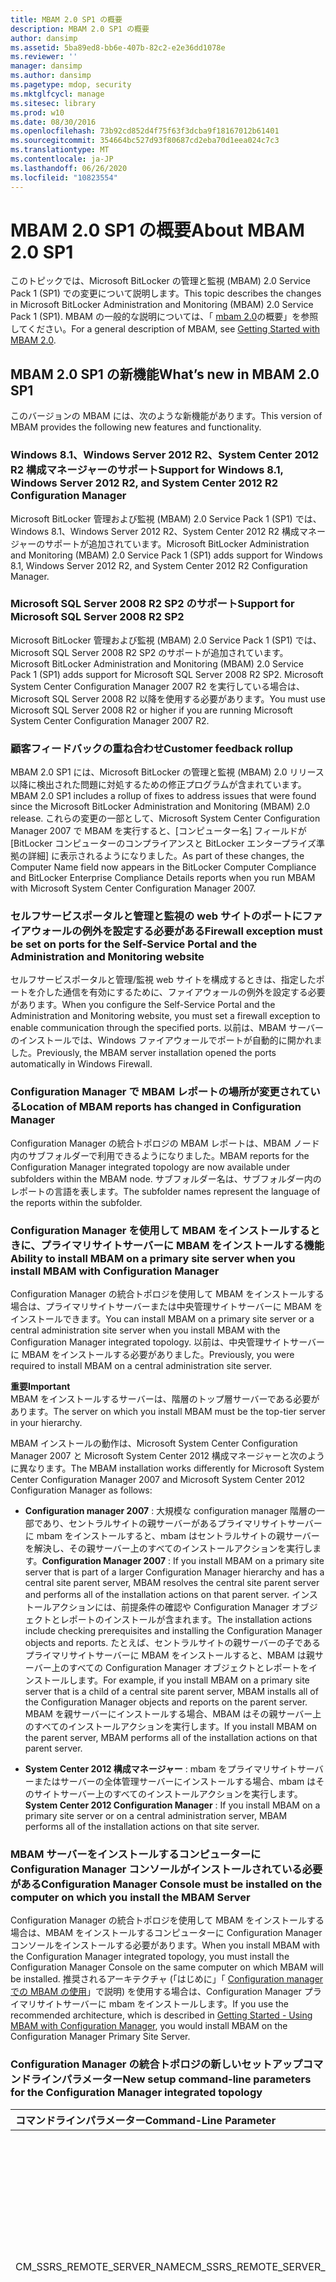 ```yaml
---
title: MBAM 2.0 SP1 の概要
description: MBAM 2.0 SP1 の概要
author: dansimp
ms.assetid: 5ba89ed8-bb6e-407b-82c2-e2e36dd1078e
ms.reviewer: ''
manager: dansimp
ms.author: dansimp
ms.pagetype: mdop, security
ms.mktglfcycl: manage
ms.sitesec: library
ms.prod: w10
ms.date: 08/30/2016
ms.openlocfilehash: 73b92cd852d4f75f63f3dcba9f18167012b61401
ms.sourcegitcommit: 354664bc527d93f80687cd2eba70d1eea024c7c3
ms.translationtype: MT
ms.contentlocale: ja-JP
ms.lasthandoff: 06/26/2020
ms.locfileid: "10823554"
---
```

# <span data-ttu-id="10be0-103">MBAM 2.0 SP1 の概要</span><span class="sxs-lookup"><span data-stu-id="10be0-103">About MBAM 2.0 SP1</span></span>

<span data-ttu-id="10be0-104">このトピックでは、Microsoft BitLocker の管理と監視 (MBAM) 2.0 Service Pack 1 (SP1) での変更について説明します。</span><span class="sxs-lookup"><span data-stu-id="10be0-104">This topic describes the changes in Microsoft BitLocker Administration and Monitoring (MBAM) 2.0 Service Pack 1 (SP1).</span></span> <span data-ttu-id="10be0-105">MBAM の一般的な説明については、「 [mbam 2.0](getting-started-with-mbam-20-mbam-2.md)の概要」を参照してください。</span><span class="sxs-lookup"><span data-stu-id="10be0-105">For a general description of MBAM, see [Getting Started with MBAM 2.0](getting-started-with-mbam-20-mbam-2.md).</span></span>

## <a href="" id="what-s-new-in-mbam-2-0-sp1"></a><span data-ttu-id="10be0-106">MBAM 2.0 SP1 の新機能</span><span class="sxs-lookup"><span data-stu-id="10be0-106">What’s new in MBAM 2.0 SP1</span></span>

<span data-ttu-id="10be0-107">このバージョンの MBAM には、次のような新機能があります。</span><span class="sxs-lookup"><span data-stu-id="10be0-107">This version of MBAM provides the following new features and functionality.</span></span>

### <span data-ttu-id="10be0-108">Windows 8.1、Windows Server 2012 R2、System Center 2012 R2 構成マネージャーのサポート</span><span class="sxs-lookup"><span data-stu-id="10be0-108">Support for Windows 8.1, Windows Server 2012 R2, and System Center 2012 R2 Configuration Manager</span></span>

<span data-ttu-id="10be0-109">Microsoft BitLocker 管理および監視 (MBAM) 2.0 Service Pack 1 (SP1) では、Windows 8.1、Windows Server 2012 R2、System Center 2012 R2 構成マネージャーのサポートが追加されています。</span><span class="sxs-lookup"><span data-stu-id="10be0-109">Microsoft BitLocker Administration and Monitoring (MBAM) 2.0 Service Pack 1 (SP1) adds support for Windows 8.1, Windows Server 2012 R2, and System Center 2012 R2 Configuration Manager.</span></span>

### <span data-ttu-id="10be0-110">Microsoft SQL Server 2008 R2 SP2 のサポート</span><span class="sxs-lookup"><span data-stu-id="10be0-110">Support for Microsoft SQL Server 2008 R2 SP2</span></span>

<span data-ttu-id="10be0-111">Microsoft BitLocker 管理および監視 (MBAM) 2.0 Service Pack 1 (SP1) では、Microsoft SQL Server 2008 R2 SP2 のサポートが追加されています。</span><span class="sxs-lookup"><span data-stu-id="10be0-111">Microsoft BitLocker Administration and Monitoring (MBAM) 2.0 Service Pack 1 (SP1) adds support for Microsoft SQL Server 2008 R2 SP2.</span></span> <span data-ttu-id="10be0-112">Microsoft System Center Configuration Manager 2007 R2 を実行している場合は、Microsoft SQL Server 2008 R2 以降を使用する必要があります。</span><span class="sxs-lookup"><span data-stu-id="10be0-112">You must use Microsoft SQL Server 2008 R2 or higher if you are running Microsoft System Center Configuration Manager 2007 R2.</span></span>

### <span data-ttu-id="10be0-113">顧客フィードバックの重ね合わせ</span><span class="sxs-lookup"><span data-stu-id="10be0-113">Customer feedback rollup</span></span>

<span data-ttu-id="10be0-114">MBAM 2.0 SP1 には、Microsoft BitLocker の管理と監視 (MBAM) 2.0 リリース以降に検出された問題に対処するための修正プログラムが含まれています。</span><span class="sxs-lookup"><span data-stu-id="10be0-114">MBAM 2.0 SP1 includes a rollup of fixes to address issues that were found since the Microsoft BitLocker Administration and Monitoring (MBAM) 2.0 release.</span></span> <span data-ttu-id="10be0-115">これらの変更の一部として、Microsoft System Center Configuration Manager 2007 で MBAM を実行すると、[コンピューター名] フィールドが [BitLocker コンピューターのコンプライアンスと BitLocker エンタープライズ準拠の詳細] に表示されるようになりました。</span><span class="sxs-lookup"><span data-stu-id="10be0-115">As part of these changes, the Computer Name field now appears in the BitLocker Computer Compliance and BitLocker Enterprise Compliance Details reports when you run MBAM with Microsoft System Center Configuration Manager 2007.</span></span>

### <span data-ttu-id="10be0-116">セルフサービスポータルと管理と監視の web サイトのポートにファイアウォールの例外を設定する必要がある</span><span class="sxs-lookup"><span data-stu-id="10be0-116">Firewall exception must be set on ports for the Self-Service Portal and the Administration and Monitoring website</span></span>

<span data-ttu-id="10be0-117">セルフサービスポータルと管理/監視 web サイトを構成するときは、指定したポートを介した通信を有効にするために、ファイアウォールの例外を設定する必要があります。</span><span class="sxs-lookup"><span data-stu-id="10be0-117">When you configure the Self-Service Portal and the Administration and Monitoring website, you must set a firewall exception to enable communication through the specified ports.</span></span> <span data-ttu-id="10be0-118">以前は、MBAM サーバーのインストールでは、Windows ファイアウォールでポートが自動的に開かれました。</span><span class="sxs-lookup"><span data-stu-id="10be0-118">Previously, the MBAM server installation opened the ports automatically in Windows Firewall.</span></span>

### <span data-ttu-id="10be0-119">Configuration Manager で MBAM レポートの場所が変更されている</span><span class="sxs-lookup"><span data-stu-id="10be0-119">Location of MBAM reports has changed in Configuration Manager</span></span>

<span data-ttu-id="10be0-120">Configuration Manager の統合トポロジの MBAM レポートは、MBAM ノード内のサブフォルダーで利用できるようになりました。</span><span class="sxs-lookup"><span data-stu-id="10be0-120">MBAM reports for the Configuration Manager integrated topology are now available under subfolders within the MBAM node.</span></span> <span data-ttu-id="10be0-121">サブフォルダー名は、サブフォルダー内のレポートの言語を表します。</span><span class="sxs-lookup"><span data-stu-id="10be0-121">The subfolder names represent the language of the reports within the subfolder.</span></span>

### <span data-ttu-id="10be0-122">Configuration Manager を使用して MBAM をインストールするときに、プライマリサイトサーバーに MBAM をインストールする機能</span><span class="sxs-lookup"><span data-stu-id="10be0-122">Ability to install MBAM on a primary site server when you install MBAM with Configuration Manager</span></span>

<span data-ttu-id="10be0-123">Configuration Manager の統合トポロジを使用して MBAM をインストールする場合は、プライマリサイトサーバーまたは中央管理サイトサーバーに MBAM をインストールできます。</span><span class="sxs-lookup"><span data-stu-id="10be0-123">You can install MBAM on a primary site server or a central administration site server when you install MBAM with the Configuration Manager integrated topology.</span></span> <span data-ttu-id="10be0-124">以前は、中央管理サイトサーバーに MBAM をインストールする必要がありました。</span><span class="sxs-lookup"><span data-stu-id="10be0-124">Previously, you were required to install MBAM on a central administration site server.</span></span>

**<span data-ttu-id="10be0-125">重要</span><span class="sxs-lookup"><span data-stu-id="10be0-125">Important</span></span>**  
<span data-ttu-id="10be0-126">MBAM をインストールするサーバーは、階層のトップ層サーバーである必要があります。</span><span class="sxs-lookup"><span data-stu-id="10be0-126">The server on which you install MBAM must be the top-tier server in your hierarchy.</span></span>



<span data-ttu-id="10be0-127">MBAM インストールの動作は、Microsoft System Center Configuration Manager 2007 と Microsoft System Center 2012 構成マネージャーと次のように異なります。</span><span class="sxs-lookup"><span data-stu-id="10be0-127">The MBAM installation works differently for Microsoft System Center Configuration Manager 2007 and Microsoft System Center 2012 Configuration Manager as follows:</span></span>

-   <span data-ttu-id="10be0-128">**Configuration manager 2007** : 大規模な configuration manager 階層の一部であり、セントラルサイトの親サーバーがあるプライマリサイトサーバーに mbam をインストールすると、mbam はセントラルサイトの親サーバーを解決し、その親サーバー上のすべてのインストールアクションを実行します。</span><span class="sxs-lookup"><span data-stu-id="10be0-128">**Configuration Manager 2007** : If you install MBAM on a primary site server that is part of a larger Configuration Manager hierarchy and has a central site parent server, MBAM resolves the central site parent server and performs all of the installation actions on that parent server.</span></span> <span data-ttu-id="10be0-129">インストールアクションには、前提条件の確認や Configuration Manager オブジェクトとレポートのインストールが含まれます。</span><span class="sxs-lookup"><span data-stu-id="10be0-129">The installation actions include checking prerequisites and installing the Configuration Manager objects and reports.</span></span> <span data-ttu-id="10be0-130">たとえば、セントラルサイトの親サーバーの子であるプライマリサイトサーバーに MBAM をインストールすると、MBAM は親サーバー上のすべての Configuration Manager オブジェクトとレポートをインストールします。</span><span class="sxs-lookup"><span data-stu-id="10be0-130">For example, if you install MBAM on a primary site server that is a child of a central site parent server, MBAM installs all of the Configuration Manager objects and reports on the parent server.</span></span> <span data-ttu-id="10be0-131">MBAM を親サーバーにインストールする場合、MBAM はその親サーバー上のすべてのインストールアクションを実行します。</span><span class="sxs-lookup"><span data-stu-id="10be0-131">If you install MBAM on the parent server, MBAM performs all of the installation actions on that parent server.</span></span>

-   <span data-ttu-id="10be0-132">**System Center 2012 構成マネージャー** : mbam をプライマリサイトサーバーまたはサーバーの全体管理サーバーにインストールする場合、mbam はそのサイトサーバー上のすべてのインストールアクションを実行します。</span><span class="sxs-lookup"><span data-stu-id="10be0-132">**System Center 2012 Configuration Manager** : If you install MBAM on a primary site server or on a central administration server, MBAM performs all of the installation actions on that site server.</span></span>

### <a href="" id="-------------configuration-manager-console-must-be-installed-on-the--computer-on-which-you-install-the-mbam-server"></a> <span data-ttu-id="10be0-133">MBAM サーバーをインストールするコンピューターに Configuration Manager コンソールがインストールされている必要がある</span><span class="sxs-lookup"><span data-stu-id="10be0-133">Configuration Manager Console must be installed on the computer on which you install the MBAM Server</span></span>

<span data-ttu-id="10be0-134">Configuration Manager の統合トポロジを使用して MBAM をインストールする場合は、MBAM をインストールするコンピューターに Configuration Manager コンソールをインストールする必要があります。</span><span class="sxs-lookup"><span data-stu-id="10be0-134">When you install MBAM with the Configuration Manager integrated topology, you must install the Configuration Manager Console on the same computer on which MBAM will be installed.</span></span> <span data-ttu-id="10be0-135">推奨されるアーキテクチャ (「はじめに」「 [Configuration manager での MBAM の使用](getting-started---using-mbam-with-configuration-manager.md)」で説明) を使用する場合は、Configuration Manager プライマリサイトサーバーに mbam をインストールします。</span><span class="sxs-lookup"><span data-stu-id="10be0-135">If you use the recommended architecture, which is described in [Getting Started - Using MBAM with Configuration Manager](getting-started---using-mbam-with-configuration-manager.md), you would install MBAM on the Configuration Manager Primary Site Server.</span></span>

### <span data-ttu-id="10be0-136">Configuration Manager の統合トポロジの新しいセットアップコマンドラインパラメーター</span><span class="sxs-lookup"><span data-stu-id="10be0-136">New setup command-line parameters for the Configuration Manager integrated topology</span></span>

<table>
<colgroup>
<col width="33%" />
<col width="33%" />
<col width="33%" />
</colgroup>
<thead>
<tr class="header">
<th align="left"><span data-ttu-id="10be0-137">コマンドラインパラメーター</span><span class="sxs-lookup"><span data-stu-id="10be0-137">Command-Line Parameter</span></span></th>
<th align="left"><span data-ttu-id="10be0-138">説明</span><span class="sxs-lookup"><span data-stu-id="10be0-138">Description</span></span></th>
<th align="left"><span data-ttu-id="10be0-139">例</span><span class="sxs-lookup"><span data-stu-id="10be0-139">Example</span></span></th>
</tr>
</thead>
<tbody>
<tr class="odd">
<td align="left"><p><span data-ttu-id="10be0-140">CM_SSRS_REMOTE_SERVER_NAME</span><span class="sxs-lookup"><span data-stu-id="10be0-140">CM_SSRS_REMOTE_SERVER_NAME</span></span></p></td>
<td align="left"><p><span data-ttu-id="10be0-141">MBAM がインストールされている同じ Configuration Manager サイトの一部であるリモートの SQL Server Reporting Services (SSRS) サーバーに Configuration Manager レポートをインストールできるようにします。</span><span class="sxs-lookup"><span data-stu-id="10be0-141">Enables you to install the Configuration Manager reports on a remote SQL Server Reporting Services (SSRS) server that is part of the same Configuration Manager site to which MBAM is installed.</span></span> <span data-ttu-id="10be0-142">この値は、リモートの SSRS ポイントの役割サーバーの完全修飾ドメイン名に設定できます。</span><span class="sxs-lookup"><span data-stu-id="10be0-142">You can set the value to the fully qualified domain name of the remote SSRS point role server.</span></span></p></td>
<td align="left"><p><span data-ttu-id="10be0-143">MbamSetup.exe CM_SSRS_REMOTE_SERVER_NAME = ssrsServer: .com</span><span class="sxs-lookup"><span data-stu-id="10be0-143">MbamSetup.exe CM_SSRS_REMOTE_SERVER_NAME=ssrsServer.Contoso.com</span></span></p></td>
</tr>
<tr class="even">
<td align="left"><p><span data-ttu-id="10be0-144">CM_REPORTS_ONLY</span><span class="sxs-lookup"><span data-stu-id="10be0-144">CM_REPORTS_ONLY</span></span></p></td>
<td align="left"><p><span data-ttu-id="10be0-145">Configuration Manager レポートのみをインストールできるようにします。これには、ベースライン、コレクション、構成項目などの他の Configuration Manager オブジェクトは必要ありません。</span><span class="sxs-lookup"><span data-stu-id="10be0-145">Enables you to install only the Configuration Manager reports, without other Configuration Manager objects, such as the baseline, collection, and configuration items.</span></span></p>
<div class="alert">
<strong><span data-ttu-id="10be0-146">注</span><span class="sxs-lookup"><span data-stu-id="10be0-146">Note</span></span></strong><br/><p><span data-ttu-id="10be0-147">このパラメーターを CM_REPORTS_COLLECTION_ID パラメーターと組み合わせる必要があります。</span><span class="sxs-lookup"><span data-stu-id="10be0-147">You must combine this parameter with the CM_REPORTS_COLLECTION_ID parameter.</span></span></p>
</div>
<div>

</div>
<p><span data-ttu-id="10be0-148">有効なパラメーター値:</span><span class="sxs-lookup"><span data-stu-id="10be0-148">Valid parameter values:</span></span></p>
<ul>
<li><p><span data-ttu-id="10be0-149">True</span><span class="sxs-lookup"><span data-stu-id="10be0-149">True</span></span></p></li>
<li><p><span data-ttu-id="10be0-150">False</span><span class="sxs-lookup"><span data-stu-id="10be0-150">False</span></span></p></li>
</ul>
<p><span data-ttu-id="10be0-151">リモートの SSRS ポイントの役割サーバーにのみレポートをインストールする場合は、このパラメーターを CM_SSRS_REMOTE_SERVER_NAME パラメーターと組み合わせることができます。</span><span class="sxs-lookup"><span data-stu-id="10be0-151">You can combine this parameter with the CM_SSRS_REMOTE_SERVER_NAME parameter if you want to install the reports only to a remote SSRS point role server.</span></span></p>
<p><span data-ttu-id="10be0-152">パラメーターを設定していない場合、または False に設定した場合、MBAM Setup はレポートを含むすべての Configuration Manager オブジェクトをインストールします。</span><span class="sxs-lookup"><span data-stu-id="10be0-152">If you do not set the parameter or if you set it to False, MBAM Setup installs all of the Configuration Manager objects, including the reports.</span></span></p></td>
<td align="left"><p><span data-ttu-id="10be0-153">MbamSetup.exe CM_REPORTS_ONLY = True</span><span class="sxs-lookup"><span data-stu-id="10be0-153">MbamSetup.exe CM_REPORTS_ONLY=True</span></span></p>
<p><span data-ttu-id="10be0-154">CM_REPORTS_COLLECTION_ID = SMS00001</span><span class="sxs-lookup"><span data-stu-id="10be0-154">CM_REPORTS_COLLECTION_ID=SMS00001</span></span></p></td>
</tr>
<tr class="odd">
<td align="left"><p><span data-ttu-id="10be0-155">CM_REPORTS_COLLECTION_ID</span><span class="sxs-lookup"><span data-stu-id="10be0-155">CM_REPORTS_COLLECTION_ID</span></span></p></td>
<td align="left"><p><span data-ttu-id="10be0-156">レポートのコンプライアンスデータが表示されるコレクションを識別する既存のコレクション ID。</span><span class="sxs-lookup"><span data-stu-id="10be0-156">An existing collection ID that identifies the collection for which reporting compliance data will be displayed.</span></span> <span data-ttu-id="10be0-157">任意のコレクション ID を指定できます。</span><span class="sxs-lookup"><span data-stu-id="10be0-157">You can specify any collection ID.</span></span> <span data-ttu-id="10be0-158">"MBAM サポートされているコンピューター" コレクション ID を使用する必要はありません。</span><span class="sxs-lookup"><span data-stu-id="10be0-158">You are not required to use the “MBAM Supported Computers” collection ID.</span></span></p></td>
<td align="left"><p><span data-ttu-id="10be0-159">MbamSetup.exe CM_REPORTS_ONLY = True</span><span class="sxs-lookup"><span data-stu-id="10be0-159">MbamSetup.exe CM_REPORTS_ONLY=True</span></span></p>
<p><span data-ttu-id="10be0-160">CM_REPORTS_COLLECTION_ID = SMS00001</span><span class="sxs-lookup"><span data-stu-id="10be0-160">CM_REPORTS_COLLECTION_ID=SMS00001</span></span></p></td>
</tr>
</tbody>
</table>



### <span data-ttu-id="10be0-161">セルフサービスポータルの通知テキストを有効または無効にする機能</span><span class="sxs-lookup"><span data-stu-id="10be0-161">Ability to turn Self-Service Portal notice text on or off</span></span>

<span data-ttu-id="10be0-162">MBAM 2.0 SP1 では、セルフサービスポータルの通知テキストをオフにすることができます。</span><span class="sxs-lookup"><span data-stu-id="10be0-162">MBAM 2.0 SP1 enables you to turn off the notice text on the Self-Service Portal.</span></span> <span data-ttu-id="10be0-163">以前は、通知テキストは既定で表示されていましたが、オフにすることはできませんでした。</span><span class="sxs-lookup"><span data-stu-id="10be0-163">Previously, the notice text displayed by default, and you could not turn it off.</span></span>

**<span data-ttu-id="10be0-164">通知テキストをオフにするには</span><span class="sxs-lookup"><span data-stu-id="10be0-164">To turn off the notice text</span></span>**

1.  <span data-ttu-id="10be0-165">セルフサービスポータルをインストールしたサーバーで、[インターネットインフォメーションサービス (IIS)] を開き、[ \*\* &gt; Microsoft BitLocker 管理] および [セルフ &gt; サービス &gt; アプリケーション設定の監視\*\*] のサイトに移動します。</span><span class="sxs-lookup"><span data-stu-id="10be0-165">On the server where you installed the Self-Service Portal, open Internet Information Services (IIS) and browse to **Sites &gt; Microsoft BitLocker Administration and Monitoring &gt; SelfService &gt; Application Settings**.</span></span>

2.  <span data-ttu-id="10be0-166">[**名前**] 列で、[ **displaynotice**] を選択し、値を**false**に設定します。</span><span class="sxs-lookup"><span data-stu-id="10be0-166">From the **Name** column, select **DisplayNotice**, and set the value to **false**.</span></span>

### <span data-ttu-id="10be0-167">ユーザーがより多くのセルフサービスポータル情報を参照するように、ヘルプデスクのテキストステートメントをローカライズする機能</span><span class="sxs-lookup"><span data-stu-id="10be0-167">Ability to localize the HelpdeskText statement that points users to more Self-Service Portal information</span></span>

<span data-ttu-id="10be0-168">ユーザーがセルフサービスポータルを使用しているときに追加のヘルプを取得する方法については、ローカライズされたバージョンのセルフサービスポータル "Helpデスクテキスト" ステートメントを構成できます。</span><span class="sxs-lookup"><span data-stu-id="10be0-168">You can configure a localized version of the Self-Service Portal “HelpdeskText” statement, which tells end users how to get additional help when they are using the Self-Service Portal.</span></span> <span data-ttu-id="10be0-169">次の手順で説明するように、ステートメントのローカライズされたテキストを構成すると、MBAM にローカライズされたバージョンが表示されます。</span><span class="sxs-lookup"><span data-stu-id="10be0-169">If you configure localized text for the statement, as described in the following instructions, MBAM will display the localized version.</span></span> <span data-ttu-id="10be0-170">MBAM でローカライズされたバージョンが見つからない場合は、 **Helpデスクテキスト**パラメーターの値が表示されます。</span><span class="sxs-lookup"><span data-stu-id="10be0-170">If MBAM does not find the localized version, it displays the value that is in the **HelpdeskText** parameter.</span></span>

**<span data-ttu-id="10be0-171">Helpデスクテキストステートメントのローカライズされたバージョンを表示するには</span><span class="sxs-lookup"><span data-stu-id="10be0-171">To display a localized version of the HelpdeskText statement</span></span>**

1.  <span data-ttu-id="10be0-172">セルフサービスポータルをインストールしたサーバーで、[IIS] を開き、[ \*\* &gt; Microsoft BitLocker 管理] および [セルフ &gt; サービス &gt; アプリケーション設定の監視\*\*] のサイトに移動します。</span><span class="sxs-lookup"><span data-stu-id="10be0-172">On the server where you installed the Self-Service Portal, open IIS and browse to **Sites &gt; Microsoft BitLocker Administration and Monitoring &gt; SelfService &gt; Application Settings**.</span></span>

2.  <span data-ttu-id="10be0-173">[**操作**] ウィンドウの [**追加**] をクリックして、[**アプリケーション設定の追加**] ダイアログボックスを開きます。</span><span class="sxs-lookup"><span data-stu-id="10be0-173">In the **Actions** pane, click **Add** to open the **Add Application Setting** dialog box.</span></span>

3.  <span data-ttu-id="10be0-174">[**名前**] フィールドに「**ヘルプ**」と入力し &lt; *language* &gt; ます。ここで、 &lt; *言語* &gt; は、テキストの適切な言語コードです。</span><span class="sxs-lookup"><span data-stu-id="10be0-174">In the **Name** field, type **HelpdeskText**\_&lt;*language*&gt;, where &lt;*language*&gt; is the appropriate language code for the text.</span></span> <span data-ttu-id="10be0-175">たとえば、ローカライズされたヘルプデスクのテキストステートメントをスペイン語で作成するには、パラメーターに「\ _es」という名前を入力します。</span><span class="sxs-lookup"><span data-stu-id="10be0-175">For example, to create a localized HelpdeskText statement in Spanish, you would name the parameter HelpdeskText\_es-es.</span></span> <span data-ttu-id="10be0-176">使用できる有効な言語コードの一覧については、「[国内言語サポート (NLS) API リファレンス](https://go.microsoft.com/fwlink/?LinkId=317947)」をご覧ください。</span><span class="sxs-lookup"><span data-stu-id="10be0-176">For a list of the valid language codes that you can use, see [National Language Support (NLS) API Reference](https://go.microsoft.com/fwlink/?LinkId=317947).</span></span>

4.  <span data-ttu-id="10be0-177">[**値**] フィールドに、エンドユーザーに対して表示するローカライズされたテキストを入力します。</span><span class="sxs-lookup"><span data-stu-id="10be0-177">In the **Value** field, type the localized text that you want to display to end users.</span></span>

### <span data-ttu-id="10be0-178">セルフサービスポータルのヘルプの Url をローカライズする機能</span><span class="sxs-lookup"><span data-stu-id="10be0-178">Ability to localize the Self-Service Portal HelpdeskURL</span></span>

<span data-ttu-id="10be0-179">既定でエンドユーザーに表示する、セルフサービスポータルのヘルプデスク Url のローカライズされたバージョンを構成できます。</span><span class="sxs-lookup"><span data-stu-id="10be0-179">You can configure a localized version of the Self-Service Portal HelpdeskURL to display to end users by default.</span></span> <span data-ttu-id="10be0-180">次の手順で説明するように、ローカライズされたバージョンを作成すると、MBAM でローカライズされたバージョンが検索されて表示されます。</span><span class="sxs-lookup"><span data-stu-id="10be0-180">If you create a localized version, as described in the following instructions, MBAM finds and displays the localized version.</span></span> <span data-ttu-id="10be0-181">MBAM でローカライズされたバージョンが見つからない場合は、Helpデスク Url パラメーターに対して構成されている URL が表示されます。</span><span class="sxs-lookup"><span data-stu-id="10be0-181">If MBAM does not find a localized version, it displays the URL that is configured for the HelpDeskURL parameter.</span></span>

**<span data-ttu-id="10be0-182">ローカライズされたヘルプデスクの Url を表示するには</span><span class="sxs-lookup"><span data-stu-id="10be0-182">To display a localized HelpdeskURL</span></span>**

1.  <span data-ttu-id="10be0-183">セルフサービスポータルをインストールしたサーバーで、[IIS] を開き、[ \*\* &gt; Microsoft BitLocker 管理] および [セルフ &gt; サービス &gt; アプリケーション設定の監視\*\*] のサイトに移動します。</span><span class="sxs-lookup"><span data-stu-id="10be0-183">On the server where you installed the Self-Service Portal, open IIS and browse to **Sites &gt; Microsoft BitLocker Administration and Monitoring &gt; SelfService &gt; Application Settings**.</span></span>

2.  <span data-ttu-id="10be0-184">[**操作**] ウィンドウの [**追加**] をクリックして、[**アプリケーション設定の追加**] ダイアログボックスを開きます。</span><span class="sxs-lookup"><span data-stu-id="10be0-184">In the **Actions** pane, click **Add** to open the **Add Application Setting** dialog box.</span></span>

3.  <span data-ttu-id="10be0-185">[**名前**] フィールドに「**ヘルプ**」と入力し &lt; *language* &gt; ます。ここで、 &lt; *言語* &gt; は url の適切な言語コードです。</span><span class="sxs-lookup"><span data-stu-id="10be0-185">In the **Name** field, type **HelpdeskURL**\_&lt;*language*&gt;, where &lt;*language*&gt; is the appropriate language code for the URL.</span></span> <span data-ttu-id="10be0-186">たとえば、スペイン語でヘルプのローカライズされた Url を作成するには、パラメーター Help"Url \ _es という名前を指定します。</span><span class="sxs-lookup"><span data-stu-id="10be0-186">For example, to create a localized HelpdeskURL in Spanish, you would name the parameter HelpdeskURL\_es-es.</span></span> <span data-ttu-id="10be0-187">使用できる有効な言語コードの一覧については、「[各国語サポート (NLS) API リファレンス](https://go.microsoft.com/fwlink/?LinkId=317947)」をご覧ください。</span><span class="sxs-lookup"><span data-stu-id="10be0-187">For a list of the valid language codes you can use, see [National Language Support (NLS) API Reference](https://go.microsoft.com/fwlink/?LinkId=317947).</span></span>

4.  <span data-ttu-id="10be0-188">[**値**] フィールドに、エンドユーザーに表示するローカライズされたヘルプデスクの url を入力します。</span><span class="sxs-lookup"><span data-stu-id="10be0-188">In the **Value** field, type the localized HelpdeskURL that you want to display to end users.</span></span>

### <span data-ttu-id="10be0-189">セルフサービスポータル通知テキストのローカライズ機能</span><span class="sxs-lookup"><span data-stu-id="10be0-189">Ability to localize the Self-Service Portal notice text</span></span>

<span data-ttu-id="10be0-190">セルフサービスポータルで既定でエンドユーザーに表示する、ローカライズされた通知テキストを構成することができます。</span><span class="sxs-lookup"><span data-stu-id="10be0-190">You can configure localized notice text to display to end users by default in the Self-Service Portal.</span></span> <span data-ttu-id="10be0-191">通知テキストが表示された notice.txt ファイルは、次のルートディレクトリにあります。</span><span class="sxs-lookup"><span data-stu-id="10be0-191">The notice.txt file, which displays the notice text, is located in the following root directory:</span></span>

<span data-ttu-id="10be0-192">&lt;*Mbam セルフサービスインストールディレクトリ* &gt;\\ セルフサービスの Website</span><span class="sxs-lookup"><span data-stu-id="10be0-192">&lt;*MBAM Self-Service Install Directory*&gt;\\Self Service Website</span></span>\\

<span data-ttu-id="10be0-193">ローカライズされた通知テキストを表示するには、ローカライズされた notice.txt ファイルを作成し、次のディレクトリの特定の言語フォルダーに保存します。</span><span class="sxs-lookup"><span data-stu-id="10be0-193">To display localized notice text, you create a localized notice.txt file and save it under a specific language folder in the following directory:</span></span>

<span data-ttu-id="10be0-194">&lt;*Mbam セルフサービスインストールディレクトリ* &gt;\\ セルフサービスの Website</span><span class="sxs-lookup"><span data-stu-id="10be0-194">&lt;*MBAM Self-Service Install Directory*&gt;\\Self Service Website</span></span>\\

<span data-ttu-id="10be0-195">MBAM 次のルールに基づいて、通知テキストが表示されます。</span><span class="sxs-lookup"><span data-stu-id="10be0-195">MBAM displays the notice text, based on the following rules:</span></span>

-   <span data-ttu-id="10be0-196">適切な言語フォルダーにローカライズされた notice.txt ファイルを作成すると、MBAM にローカライズされた通知テキストが表示されます。</span><span class="sxs-lookup"><span data-stu-id="10be0-196">If you create a localized notice.txt file in the appropriate language folder, MBAM displays the localized notice text.</span></span>

-   <span data-ttu-id="10be0-197">MBAM でローカライズされたバージョンの notice.txt ファイルが見つからない場合は、既定の notice.txt ファイルにテキストが表示されます。</span><span class="sxs-lookup"><span data-stu-id="10be0-197">If MBAM does not find a localized version of the notice.txt file, it displays the text in the default notice.txt file.</span></span>

-   <span data-ttu-id="10be0-198">MBAM が既定の notice.txt ファイルを見つけられない場合は、セルフサービスポータルに既定のテキストが表示されます。</span><span class="sxs-lookup"><span data-stu-id="10be0-198">If MBAM does not find a default notice.txt file, it displays the default text in the Self-Service Portal.</span></span>

**<span data-ttu-id="10be0-199">注</span><span class="sxs-lookup"><span data-stu-id="10be0-199">Note</span></span>**  
<span data-ttu-id="10be0-200">エンドユーザーのブラウザーが、対応する言語のサブフォルダーまたは notice.txt のない言語に設定されている場合は、次のルートディレクトリの notice.txt ファイルに含まれているテキストが表示されます。</span><span class="sxs-lookup"><span data-stu-id="10be0-200">If an end user’s browser is set to a language that does not have a corresponding language subfolder or notice.txt, the text that is in the notice.txt file in the following root directory is displayed:</span></span>

<span data-ttu-id="10be0-201">&lt;*Mbam セルフサービスインストールディレクトリ* &gt;\\ セルフサービスの Website</span><span class="sxs-lookup"><span data-stu-id="10be0-201">&lt;*MBAM Self-Service Install Directory*&gt;\\Self Service Website</span></span>\\



**<span data-ttu-id="10be0-202">ローカライズされた notice.txt ファイルを作成するには</span><span class="sxs-lookup"><span data-stu-id="10be0-202">To create a localized notice.txt file</span></span>**

1.  <span data-ttu-id="10be0-203">セルフサービスポータルをインストールしたサーバー上で、 &lt; 次のディレクトリに*言語*フォルダーを作成し &gt; ます。ここでは、言語がローカライズされた &lt; *language* &gt; 言語の名前であることを示します。</span><span class="sxs-lookup"><span data-stu-id="10be0-203">On the server where you installed the Self-Service Portal, create a &lt;*language*&gt; folder in the following directory, where &lt;*language*&gt; represents the name of the localized language:</span></span>

    <span data-ttu-id="10be0-204">&lt;*Mbam セルフサービスインストールディレクトリ* &gt;\\ セルフサービスの Website</span><span class="sxs-lookup"><span data-stu-id="10be0-204">&lt;*MBAM Self-Service Install Directory*&gt;\\Self Service Website</span></span>\\

    **<span data-ttu-id="10be0-205">注</span><span class="sxs-lookup"><span data-stu-id="10be0-205">Note</span></span>**  
    <span data-ttu-id="10be0-206">一部の言語フォルダーは既に存在しているため、作成する必要はありません。</span><span class="sxs-lookup"><span data-stu-id="10be0-206">Some language folders already exist, so you may not have to create one.</span></span> <span data-ttu-id="10be0-207">言語フォルダーを作成する必要がある場合は、言語フォルダーに使用できる有効な名前の一覧については、「[各国語サポート (NLS) API リファレンス](https://go.microsoft.com/fwlink/?LinkId=317947)」を参照してください &lt; *language* &gt; 。</span><span class="sxs-lookup"><span data-stu-id="10be0-207">If you do need to create a language folder, see [National Language Support (NLS) API Reference](https://go.microsoft.com/fwlink/?LinkId=317947) for a list of the valid names that you can use for the &lt;*language*&gt; folder.</span></span>



2.  <span data-ttu-id="10be0-208">ローカライズされた通知テキストを含む notice.txt ファイルを作成します。</span><span class="sxs-lookup"><span data-stu-id="10be0-208">Create a notice.txt file that contains the localized notice text.</span></span>

3.  <span data-ttu-id="10be0-209">notice.txt ファイルを [言語] フォルダーに保存し &lt; *language* &gt; ます。</span><span class="sxs-lookup"><span data-stu-id="10be0-209">Save the notice.txt file in the &lt;*language*&gt; folder.</span></span> <span data-ttu-id="10be0-210">たとえば、スペイン語でローカライズされた notice.txt ファイルを作成するには、ローカライズされた notice.txt ファイルを次のフォルダーに保存します。</span><span class="sxs-lookup"><span data-stu-id="10be0-210">For example, to create a localized notice.txt file in Spanish, you would save the localized notice.txt file in the following folder:</span></span>

    <span data-ttu-id="10be0-211">&lt;*Mbam セルフサービスインストールディレクトリ* &gt;\\ セルフサービスの Website\\es-es</span><span class="sxs-lookup"><span data-stu-id="10be0-211">&lt;*MBAM Self-Service Install Directory*&gt;\\Self Service Website\\es-es</span></span>

## <span data-ttu-id="10be0-212">MBAM 2.0 SP1 へのアップグレード</span><span class="sxs-lookup"><span data-stu-id="10be0-212">Upgrading to MBAM 2.0 SP1</span></span>


<span data-ttu-id="10be0-213">以前のバージョンの MBAM から MBAM 2.0 SP1 にアップグレードできます。</span><span class="sxs-lookup"><span data-stu-id="10be0-213">You can upgrade to MBAM 2.0 SP1 from any previous version of MBAM.</span></span>

### <span data-ttu-id="10be0-214">MBAM インフラストラクチャのアップグレード</span><span class="sxs-lookup"><span data-stu-id="10be0-214">Upgrading the MBAM infrastructure</span></span>

<span data-ttu-id="10be0-215">MBAM サーバーインフラストラクチャを MBAM 2.0 SP1 にアップグレードするには、次の手順を実行します。</span><span class="sxs-lookup"><span data-stu-id="10be0-215">You can upgrade the MBAM Server infrastructure to MBAM 2.0 SP1 as follows:</span></span>

<span data-ttu-id="10be0-216">**手動のインプレースサーバー置き換え**: 既存の mbam サーバーインフラストラクチャを手動でアンインストールしてから、mbam 2.0 SP1 サーバーインフラストラクチャをインストールする必要があります。</span><span class="sxs-lookup"><span data-stu-id="10be0-216">**Manual in-place server replacement**: You must manually uninstall the existing MBAM Server infrastructure, and then install the MBAM 2.0 SP1 Server infrastructure.</span></span> <span data-ttu-id="10be0-217">アップグレードを実行するためにデータベースを削除する必要はありません。</span><span class="sxs-lookup"><span data-stu-id="10be0-217">You do not have to remove the databases to do the upgrade.</span></span> <span data-ttu-id="10be0-218">代わりに、MBAM の以前のバージョンが作成された既存のデータベースを選択します。</span><span class="sxs-lookup"><span data-stu-id="10be0-218">Instead, you select the existing databases, which the previous version of MBAM created.</span></span> <span data-ttu-id="10be0-219">MBAM 2.0 SP1 アップグレードインストールでは、既存のデータベースを MBAM 2.0 SP1 に移行します。</span><span class="sxs-lookup"><span data-stu-id="10be0-219">The MBAM 2.0 SP1 upgrade installation then migrates the existing databases to MBAM 2.0 SP1.</span></span>

<span data-ttu-id="10be0-220">**分散クライアントアップグレード**: スタンドアロンの mbam トポロジを使用している場合は、mbam 2.0 SP1 サーバーインフラストラクチャをインストールした後、Mbam クライアントを段階的にアップグレードできます。</span><span class="sxs-lookup"><span data-stu-id="10be0-220">**Distributed client upgrade**: If you are using the Stand-alone MBAM topology, you can upgrade the MBAM Clients gradually after you install the MBAM 2.0 SP1 Server infrastructure.</span></span>

<span data-ttu-id="10be0-221">Mbam Server インフラストラクチャをアップグレードした後、MBAM 1.0 または2.0 クライアントは、MBAM 2.0 SP1 サーバーに正常に報告し、回復データを保存しますが、コンプライアンスは、現在インストールされている MBAM クライアントバージョンで利用可能なポリシーに基づいています。</span><span class="sxs-lookup"><span data-stu-id="10be0-221">After you upgrade the MBAM Server infrastructure, MBAM 1.0 or 2.0 Clients will report to the MBAM 2.0 SP1 Server successfully and will store the recovery data, but compliance will be based on the policies available for the MBAM Client version that is currently installed.</span></span> <span data-ttu-id="10be0-222">MBAM 2.0 SP1 ポリシーに対してレポート機能を有効にするには、クライアントコンピューターを MBAM 2.0 SP1 にアップグレードする必要があります。</span><span class="sxs-lookup"><span data-stu-id="10be0-222">To enable reporting against MBAM 2.0 SP1 policies, you must upgrade client computers to MBAM 2.0 SP1.</span></span> <span data-ttu-id="10be0-223">クライアントコンピューターは、以前のクライアントをアンインストールせずに MBAM 2.0 SP1 クライアントにアップグレードできます。クライアントは、MBAM 2.0 SP1 ポリシーに基づいて、適用および報告を開始します。</span><span class="sxs-lookup"><span data-stu-id="10be0-223">You can upgrade the client computers to the MBAM 2.0 SP1 Client without uninstalling the previous Client, and the Client will start to apply and report, based on the MBAM 2.0 SP1 policies.</span></span>

<span data-ttu-id="10be0-224">MBAM サーバーのアップグレードの詳細については、「[以前のバージョンの mbam からアップグレード](upgrading-from-previous-versions-of-mbam.md)する」を参照してください。</span><span class="sxs-lookup"><span data-stu-id="10be0-224">For more information about upgrading the MBAM servers, see [Upgrading from Previous Versions of MBAM](upgrading-from-previous-versions-of-mbam.md).</span></span>

### <span data-ttu-id="10be0-225">MBAM クライアントの MBAM 2.0 SP1 へのアップグレード</span><span class="sxs-lookup"><span data-stu-id="10be0-225">Upgrading the MBAM Client to MBAM 2.0 SP1</span></span>

<span data-ttu-id="10be0-226">エンドユーザーコンピューターを MBAM 2.0 SP1 クライアントにアップグレードするには、各クライアントコンピューターで**MbamClientSetup.exe**を実行します。</span><span class="sxs-lookup"><span data-stu-id="10be0-226">To upgrade end-user computers to the MBAM 2.0 SP1 Client, run **MbamClientSetup.exe** on each client computer.</span></span> <span data-ttu-id="10be0-227">インストーラーは、クライアントを MBAM 2.0 SP1 クライアントに自動的に更新します。</span><span class="sxs-lookup"><span data-stu-id="10be0-227">The installer automatically updates the Client to the MBAM 2.0 SP1 Client.</span></span> <span data-ttu-id="10be0-228">インストール後、クライアントコンピューターを再起動する必要はありません。 MBAM 2.0 SP1 クライアントは、MBAM 2.0 SP1 ポリシーの適用と報告を開始します。</span><span class="sxs-lookup"><span data-stu-id="10be0-228">After the installation, client computers do not have to be rebooted, and the MBAM 2.0 SP1 Client starts to apply and report against MBAM 2.0 SP1 policies.</span></span>

<span data-ttu-id="10be0-229">MBAM を Configuration Manager で使用している場合は、MBAM クライアントコンピューターを MBAM 2.0 SP1 にアップグレードする必要があります。</span><span class="sxs-lookup"><span data-stu-id="10be0-229">If you are using MBAM with Configuration Manager, you must upgrade the MBAM client computers to MBAM 2.0 SP1.</span></span>

<span data-ttu-id="10be0-230">MBAM クライアントコンピューターのアップグレードの詳細については、「[以前のバージョンの mbam からアップグレード](upgrading-from-previous-versions-of-mbam.md)する」を参照してください。</span><span class="sxs-lookup"><span data-stu-id="10be0-230">For more information about upgrading the MBAM client computers, see [Upgrading from Previous Versions of MBAM](upgrading-from-previous-versions-of-mbam.md).</span></span>

## <span data-ttu-id="10be0-231">Configuration Manager を使用して MBAM 2.0 SP1 をインストールまたはアップグレードする</span><span class="sxs-lookup"><span data-stu-id="10be0-231">Installing or upgrading to MBAM 2.0 SP1 with Configuration Manager</span></span>


<span data-ttu-id="10be0-232">このセクションでは、MBAM 2.0 SP1 を新規インストールとしてインストールする場合、または以前の MBAM 2.0 SP1 インストールへのアップグレードとしてインストールする場合の要件について説明します。</span><span class="sxs-lookup"><span data-stu-id="10be0-232">This section describes the requirements when you are installing MBAM 2.0 SP1 as a new installation or as an upgrade to a previous MBAM 2.0 SP1 installation.</span></span>

### <span data-ttu-id="10be0-233">Mbam 2.0 SP1 をインストールするのに必要なファイル (MBAM を Configuration Manager で使用している場合)</span><span class="sxs-lookup"><span data-stu-id="10be0-233">Required files for installing MBAM 2.0 SP1 if you are using MBAM with Configuration Manager</span></span>

<span data-ttu-id="10be0-234">MBAM を初めてインストールするときに、MBAM 2.0 SP1 を System Center Configuration Manager で使用している場合、MBAM を構成マネージャーで正しく動作させるためには、mof ファイルを作成または編集する必要があります。</span><span class="sxs-lookup"><span data-stu-id="10be0-234">If you are installing MBAM for the first time and you are using MBAM 2.0 SP1 with System Center Configuration Manager, you must create or edit mof files to enable MBAM to work correctly with Configuration Manager.</span></span>

-   **<span data-ttu-id="10be0-235">構成の .mof ファイル</span><span class="sxs-lookup"><span data-stu-id="10be0-235">configuration.mof file</span></span>**

    -   <span data-ttu-id="10be0-236">Configuration Manager 2007 を使っている場合は、「 **mbam 2.0 SP1 にアップグレードした場合に、構成マネージャー2007で mbam を使用**していて、この項目の後に mbam を使っている場合、構成の .mof ファイルを更新する必要があります。」</span><span class="sxs-lookup"><span data-stu-id="10be0-236">If you are using Configuration Manager 2007, you must edit the configuration.mof file by completing step 3 from the item **Update the configuration.mof file if you upgrade to MBAM 2.0 SP1 and you are using MBAM with Configuration Manager 2007**, which follows this item.</span></span>

    -   <span data-ttu-id="10be0-237">System Center 2012 構成マネージャーを使用している場合は、「[構成の .Mof ファイルを編集](edit-the-configurationmof-file.md)する」の手順に従って構成の .mof ファイルを編集します。</span><span class="sxs-lookup"><span data-stu-id="10be0-237">If you are using System Center 2012 Configuration Manager, edit the configuration.mof file by following the instructions in [Edit the Configuration.mof File](edit-the-configurationmof-file.md).</span></span>

-   <span data-ttu-id="10be0-238">**sms \ _def ファイル**: 「 [sms \ _def .Mof ファイルを作成または編集](create-or-edit-the-sms-defmof-file.md)する」の手順に従います。</span><span class="sxs-lookup"><span data-stu-id="10be0-238">**sms\_def.mof file** – follow the instructions in [Create or Edit the Sms\_def.mof File](create-or-edit-the-sms-defmof-file.md).</span></span>

### <span data-ttu-id="10be0-239">MBAM 2.0 SP1 にアップグレードして、Configuration Manager 2007 で MBAM を使用している場合に構成の .mof ファイルを更新する</span><span class="sxs-lookup"><span data-stu-id="10be0-239">Update the configuration.mof file if you upgrade to MBAM 2.0 SP1 and you are using MBAM with Configuration Manager 2007</span></span>

<span data-ttu-id="10be0-240">MBAM 2.0 SP1 にアップグレードしていて、MBAM を Configuration Manager 2007 で使用している場合は、MBAM 2.0 SP1 が正しく動作するように構成の .mof ファイルを更新する必要があります。</span><span class="sxs-lookup"><span data-stu-id="10be0-240">If you are upgrading to MBAM 2.0 SP1 and you are using MBAM with Configuration Manager 2007, you must update the configuration.mof file to ensure that MBAM 2.0 SP1 works correctly.</span></span>

**<span data-ttu-id="10be0-241">構成の .mof ファイルを更新するには、次の操作を行います。</span><span class="sxs-lookup"><span data-stu-id="10be0-241">To update the configuration.mof file:</span></span>**

1.  <span data-ttu-id="10be0-242">Configuration Manager サーバーで、構成の .mof ファイルの場所を参照します。</span><span class="sxs-lookup"><span data-stu-id="10be0-242">On the Configuration Manager Server, browse to the location of the Configuration.mof file:</span></span>

    <span data-ttu-id="10be0-243">&lt;CMInstallLocation &gt; \\Inboxes\\clifiles.src\\hinv</span><span class="sxs-lookup"><span data-stu-id="10be0-243">&lt;CMInstallLocation&gt;\\Inboxes\\clifiles.src\\hinv</span></span>\\

    <span data-ttu-id="10be0-244">既定のインストールの場合、インストール場所は \ systemsystem% ¥ Program Files (x86) \\ Microsoft 構成マネージャーです。</span><span class="sxs-lookup"><span data-stu-id="10be0-244">On a default installation, the installation location is %systemdrive%\\Program Files (x86)\\Microsoft Configuration Manager.</span></span>

2.  <span data-ttu-id="10be0-245">構成の .mof ファイルに追加したコードのブロックを確認して、削除します。</span><span class="sxs-lookup"><span data-stu-id="10be0-245">Review the block of code that you appended to the configuration.mof file, and delete it.</span></span> <span data-ttu-id="10be0-246">コードのブロックは、次の手順に示すようなものになります。</span><span class="sxs-lookup"><span data-stu-id="10be0-246">The block of code will be similar to the one shown in the following step.</span></span>

3.  <span data-ttu-id="10be0-247">次のコードブロックをコピーし、それを構成の .mof ファイルに追加して、次の必要な MBAM クラスをファイルに追加します。</span><span class="sxs-lookup"><span data-stu-id="10be0-247">Copy the following block of code, and then append it to the configuration.mof file to add the following required MBAM classes to the file:</span></span>

    ``` syntax
    //===================================================
    // Microsoft BitLocker Administration and Monitoring 
    //===================================================

    # pragma namespace ("\\\\.\\root\\cimv2")
    # pragma deleteclass("Win32_BitLockerEncryptionDetails", NOFAIL) 

    [Union, ViewSources{"select DeviceId, BitlockerPersistentVolumeId, BitLockerManagementPersistentVolumeId, BitLockerManagementVolumeType, DriveLetter, Compliant, ReasonsForNonCompliance, KeyProtectorTypes, EncryptionMethod, ConversionStatus, ProtectionStatus, IsAutoUnlockEnabled from Mbam_Volume"}, ViewSpaces{"\\\\.\\root\\microsoft\\mbam"}, dynamic, Provider("MS_VIEW_INSTANCE_PROVIDER")]
    class Win32_BitLockerEncryptionDetails
    {
        [PropertySources{"DeviceId"},key]
        String     DeviceId;
        [PropertySources{"BitlockerPersistentVolumeId"}]
        String     BitlockerPersistentVolumeId;
        [PropertySources{"BitLockerManagementPersistentVolumeId"}]
        String     MbamPersistentVolumeId;
        //UNKNOWN = 0, OS_Volume = 1, FIXED_VOLUME = 2, REMOVABLE_VOLUME = 3
        [PropertySources{"BitLockerManagementVolumeType"}]
        SInt32     MbamVolumeType;
        [PropertySources{"DriveLetter"}]
        String     DriveLetter;
        //VOLUME_NOT_COMPLIANT = 0, VOLUME_COMPLIANT = 1, NOT_APPLICABLE = 2
        [PropertySources{"Compliant"}]
        SInt32     Compliant;
        [PropertySources{"ReasonsForNonCompliance"}]
        SInt32     ReasonsForNonCompliance[];
        [PropertySources{"KeyProtectorTypes"}]
        SInt32     KeyProtectorTypes[];
        [PropertySources{"EncryptionMethod"}]
        SInt32     EncryptionMethod;
        [PropertySources{"ConversionStatus"}]
        SInt32     ConversionStatus;
        [PropertySources{"ProtectionStatus"}]
        SInt32     ProtectionStatus;
        [PropertySources{"IsAutoUnlockEnabled"}]
        Boolean     IsAutoUnlockEnabled;
    };

    # pragma namespace ("\\\\.\\root\\cimv2")
    # pragma deleteclass("Win32Reg_MBAMPolicy", NOFAIL)
     [DYNPROPS]
    Class Win32Reg_MBAMPolicy
    {
        [key]
        string KeyName;

        //General encryption requirements
        UInt32    OsDriveEncryption;
        UInt32    FixedDataDriveEncryption;
        UInt32    EncryptionMethod;

        //Required protectors properties
        UInt32    OsDriveProtector;
        UInt32    FixedDataDriveAutoUnlock;
        UInt32    FixedDataDrivePassphrase;

        //MBAM agent fields
        Uint32    MBAMPolicyEnforced;
        string    LastConsoleUser;
        datetime  UserExemptionDate;
        UInt32    MBAMMachineError;

        // Encoded computer name
        string    EncodedComputerName;
    };

     [DYNPROPS]
    Instance of Win32Reg_MBAMPolicy
    {
        KeyName="BitLocker policy";

        //General encryption requirements
        [PropertyContext("Local|HKEY_LOCAL_MACHINE\\SOFTWARE\\Policies\\Microsoft\\FVE\\MDOPBitLockerManagement|ShouldEncryptOsDrive"),Dynamic,Provider("RegPropProv")]
        OsDriveEncryption;
        [PropertyContext("Local|HKEY_LOCAL_MACHINE\\SOFTWARE\\Policies\\Microsoft\\FVE\\MDOPBitLockerManagement|ShouldEncryptFixedDataDrive"),Dynamic,Provider("RegPropProv")]
        FixedDataDriveEncryption;
        [PropertyContext("Local|HKEY_LOCAL_MACHINE\\SOFTWARE\\Policies\\Microsoft\\FVE|EncryptionMethod"),Dynamic,Provider("RegPropProv")]
        EncryptionMethod;

        //Required protectors properties
        [PropertyContext("Local|HKEY_LOCAL_MACHINE\\SOFTWARE\\Microsoft\\MBAM|OSVolumeProtectorPolicy"),Dynamic,Provider("RegPropProv")]
        OsDriveProtector;
        [PropertyContext("Local|HKEY_LOCAL_MACHINE\\SOFTWARE\\Policies\\Microsoft\\FVE\\MDOPBitLockerManagement|AutoUnlockFixedDataDrive"),Dynamic,Provider("RegPropProv")]
        FixedDataDriveAutoUnlock;
        [PropertyContext("Local|HKEY_LOCAL_MACHINE\\SOFTWARE\\Policies\\Microsoft\\FVE|FDVPassphrase"),Dynamic,Provider("RegPropProv")]
        FixedDataDrivePassphrase;

        //MBAM agent fields
        [PropertyContext("Local|HKEY_LOCAL_MACHINE\\SOFTWARE\\Microsoft\\MBAM|MBAMPolicyEnforced"),Dynamic,Provider("RegPropProv")]
        MBAMPolicyEnforced;
        [PropertyContext("Local|HKEY_LOCAL_MACHINE\\SOFTWARE\\Microsoft\\MBAM|LastConsoleUser"),Dynamic,Provider("RegPropProv")]
        LastConsoleUser;
        [PropertyContext("Local|HKEY_LOCAL_MACHINE\\SOFTWARE\\Microsoft\\MBAM|UserExemptionDate"),Dynamic,Provider("RegPropProv")]
        UserExemptionDate; //Registry value should be string in the format of yyyymmddHHMMSS.mmmmmmsUUU
        [PropertyContext("Local|HKEY_LOCAL_MACHINE\\SOFTWARE\\Microsoft\\MBAM|MBAMMachineError"),Dynamic,Provider("RegPropProv")]
        MBAMMachineError;
        [PropertyContext("Local|HKEY_LOCAL_MACHINE\\SOFTWARE\\Microsoft\\MBAM|EncodedComputerName"),Dynamic,Provider("RegPropProv")]
        EncodedComputerName;
    };

    # pragma namespace ("\\\\.\\root\\cimv2")
    # pragma deleteclass("Win32Reg_MBAMPolicy_64", NOFAIL)
    [DYNPROPS]
    Class Win32Reg_MBAMPolicy_64
    {
        [key]
        string KeyName;

        //General encryption requirements
        UInt32    OsDriveEncryption;
        UInt32    FixedDataDriveEncryption;
        UInt32    EncryptionMethod;

        //Required protectors properties
        UInt32    OsDriveProtector;
        UInt32    FixedDataDriveAutoUnlock;
        UInt32    FixedDataDrivePassphrase;

        //MBAM agent fields
        Uint32    MBAMPolicyEnforced;
        string    LastConsoleUser;
        datetime  UserExemptionDate; //Registry value should be string in the format of yyyymmddHHMMSS.mmmmmmsUUU
        UInt32    MBAMMachineError;

        // Encoded computer name
        string    EncodedComputerName;
    };

    [DYNPROPS]
    Instance of Win32Reg_MBAMPolicy_64
    {
        KeyName="BitLocker policy 64";

        //General encryption requirements
        [PropertyContext("Local|HKEY_LOCAL_MACHINE\\SOFTWARE\\Policies\\Microsoft\\FVE\\MDOPBitLockerManagement|ShouldEncryptOsDrive"),Dynamic,Provider("RegPropProv")]
        OsDriveEncryption;
        [PropertyContext("Local|HKEY_LOCAL_MACHINE\\SOFTWARE\\Policies\\Microsoft\\FVE\\MDOPBitLockerManagement|ShouldEncryptFixedDataDrive"),Dynamic,Provider("RegPropProv")]
        FixedDataDriveEncryption;
        [PropertyContext("Local|HKEY_LOCAL_MACHINE\\SOFTWARE\\Policies\\Microsoft\\FVE|EncryptionMethod"),Dynamic,Provider("RegPropProv")]
        EncryptionMethod;

        //Required protectors properties
        [PropertyContext("Local|HKEY_LOCAL_MACHINE\\SOFTWARE\\Microsoft\\MBAM|OSVolumeProtectorPolicy"),Dynamic,Provider("RegPropProv")]
        OsDriveProtector;
        [PropertyContext("Local|HKEY_LOCAL_MACHINE\\SOFTWARE\\Policies\\Microsoft\\FVE\\MDOPBitLockerManagement|AutoUnlockFixedDataDrive"),Dynamic,Provider("RegPropProv")]
        FixedDataDriveAutoUnlock;
        [PropertyContext("Local|HKEY_LOCAL_MACHINE\\SOFTWARE\\Policies\\Microsoft\\FVE|FDVPassphrase"),Dynamic,Provider("RegPropProv")]
        FixedDataDrivePassphrase;

        //MBAM agent fields
        [PropertyContext("Local|HKEY_LOCAL_MACHINE\\SOFTWARE\\Microsoft\\MBAM|MBAMPolicyEnforced"),Dynamic,Provider("RegPropProv")]
        MBAMPolicyEnforced;
         [PropertyContext("Local|HKEY_LOCAL_MACHINE\\SOFTWARE\\Microsoft\\MBAM|LastConsoleUser"),Dynamic,Provider("RegPropProv")]
        LastConsoleUser;
        [PropertyContext("Local|HKEY_LOCAL_MACHINE\\SOFTWARE\\Microsoft\\MBAM|UserExemptionDate"),Dynamic,Provider("RegPropProv")]
        UserExemptionDate; //Registry value should be string in the format of yyyymmddHHMMSS.mmmmmmsUUU
        [PropertyContext("Local|HKEY_LOCAL_MACHINE\\SOFTWARE\\Microsoft\\MBAM|MBAMMachineError"),Dynamic,Provider("RegPropProv")]
        MBAMMachineError;
        [PropertyContext("Local|HKEY_LOCAL_MACHINE\\SOFTWARE\\Microsoft\\MBAM|EncodedComputerName"),Dynamic,Provider("RegPropProv")]
        EncodedComputerName;
    };

    # pragma namespace ("\\\\.\\root\\cimv2")
    # pragma deleteclass("CCM_OperatingSystemExtended", NOFAIL)
    [Union, ViewSources{"select Name,OperatingSystemSKU from Win32_OperatingSystem"}, ViewSpaces{"\\\\.\\root\\cimv2"},
    dynamic,Provider("MS_VIEW_INSTANCE_PROVIDER")]
    class CCM_OperatingSystemExtended
    {
        [PropertySources{"Name"},key]
        string     Name;
        [PropertySources{"OperatingSystemSKU"}]
        uint32     SKU;
    };

    # pragma namespace ("\\\\.\\root\\cimv2")
    # pragma deleteclass("CCM_ComputerSystemExtended", NOFAIL)
    [Union, ViewSources{"select Name,PCSystemType from Win32_ComputerSystem"}, ViewSpaces{"\\\\.\\root\\cimv2"},
    dynamic,Provider("MS_VIEW_INSTANCE_PROVIDER")]
    class CCM_ComputerSystemExtended
    {
        [PropertySources{"Name"},key]
        string     Name;
        [PropertySources{"PCSystemType"}]
        uint16     PCSystemType;
    };

    //=======================================================
    // Microsoft BitLocker Administration and Monitoring end
    //=======================================================

    ```

### <span data-ttu-id="10be0-248">MBAM 2.0 SP1 の翻訳</span><span class="sxs-lookup"><span data-stu-id="10be0-248">Translation of MBAM 2.0 SP1</span></span>

<span data-ttu-id="10be0-249">MBAM 2.0 SP1 は、次の言語で利用できるようになりました。</span><span class="sxs-lookup"><span data-stu-id="10be0-249">MBAM 2.0 SP1 is now available in the following languages:</span></span>

-   <span data-ttu-id="10be0-250">英語 (米国) en-us</span><span class="sxs-lookup"><span data-stu-id="10be0-250">English (United States) en-US</span></span>
-   <span data-ttu-id="10be0-251">フランス語 (フランス) fr-fr</span><span class="sxs-lookup"><span data-stu-id="10be0-251">French (France) fr-FR</span></span>
-   <span data-ttu-id="10be0-252">イタリア語 (イタリア) it IT IT</span><span class="sxs-lookup"><span data-stu-id="10be0-252">Italian (Italy) it-IT</span></span>
-   <span data-ttu-id="10be0-253">ドイツ語 (ドイツ) デデュープ</span><span class="sxs-lookup"><span data-stu-id="10be0-253">German (Germany) de-DE</span></span>
-   <span data-ttu-id="10be0-254">スペイン語、インターナショナルソート (スペイン) es</span><span class="sxs-lookup"><span data-stu-id="10be0-254">Spanish, International Sort (Spain) es-ES</span></span>
-   <span data-ttu-id="10be0-255">韓国語 (韓国) ko-KR</span><span class="sxs-lookup"><span data-stu-id="10be0-255">Korean (Korea) ko-KR</span></span>
-   <span data-ttu-id="10be0-256">日本語 (日本) ja-jp</span><span class="sxs-lookup"><span data-stu-id="10be0-256">Japanese (Japan) ja-JP</span></span>
-   <span data-ttu-id="10be0-257">ポルトガル語 (ブラジル) pt-BR</span><span class="sxs-lookup"><span data-stu-id="10be0-257">Portuguese (Brazil) pt-BR</span></span>
-   <span data-ttu-id="10be0-258">ロシア語 (ロシア) ru-RU</span><span class="sxs-lookup"><span data-stu-id="10be0-258">Russian (Russia) ru-RU</span></span>
-   <span data-ttu-id="10be0-259">繁体字中国語 zh-cn&platform</span><span class="sxs-lookup"><span data-stu-id="10be0-259">Chinese Traditional zh-TW</span></span>
-   <span data-ttu-id="10be0-260">簡体字中国語 zh-cn&platform-CN</span><span class="sxs-lookup"><span data-stu-id="10be0-260">Chinese Simplified zh-CN</span></span>

## <span data-ttu-id="10be0-261">MDOP 技術の入手方法</span><span class="sxs-lookup"><span data-stu-id="10be0-261">How to Get MDOP Technologies</span></span>

<span data-ttu-id="10be0-262">MBAM 2.0 SP1 は、Microsoft デスクトップ最適化パック (MDOP) に含まれています。</span><span class="sxs-lookup"><span data-stu-id="10be0-262">MBAM 2.0 SP1 is a part of the Microsoft Desktop Optimization Pack (MDOP).</span></span> <span data-ttu-id="10be0-263">MDOP は、Microsoft ソフトウェアアシュアランスの一部です。</span><span class="sxs-lookup"><span data-stu-id="10be0-263">MDOP is part of Microsoft Software Assurance.</span></span> <span data-ttu-id="10be0-264">Microsoft ソフトウェアアシュアランスの詳細と MDOP の入手方法については、「 [mdop の入手方法](https://go.microsoft.com/fwlink/?LinkId=322049)」を参照してください https://go.microsoft.com/fwlink/?LinkId=322049) 。</span><span class="sxs-lookup"><span data-stu-id="10be0-264">For more information about Microsoft Software Assurance and acquiring MDOP, see [How Do I Get MDOP](https://go.microsoft.com/fwlink/?LinkId=322049) (https://go.microsoft.com/fwlink/?LinkId=322049).</span></span>

## <span data-ttu-id="10be0-265">関連トピック</span><span class="sxs-lookup"><span data-stu-id="10be0-265">Related topics</span></span>

[<span data-ttu-id="10be0-266">MBAM 2.0 SP1 のリリース ノート</span><span class="sxs-lookup"><span data-stu-id="10be0-266">Release Notes for MBAM 2.0 SP1</span></span>](release-notes-for-mbam-20-sp1.md)









